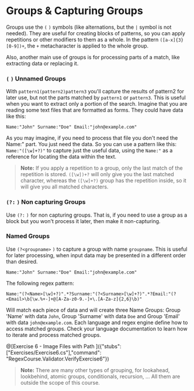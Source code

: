 # Groups & Capturing Groups

Groups use the `(` `)` symbols (like alternations, but the `|` symbol is not needed).
They are useful for creating blocks of patterns, so you can apply repetitions or other modifiers to them as a whole.
In the pattern `([a-x]{3}[0-9])+`, the `+` metacharacter is applied to the whole group.

Also, another main use of groups is for processing parts of a match, like extracting data or replacing it.

### `(` `)` Unnamed Groups
With `pattern1(pattern2)pattern3` you'll capture the results of pattern2 for later use, but not the parts matched by `pattern1` or `pattern3`.
This is useful when you want to extract only a portion of the search. Imagine that you are reading some text files that are formatted as forms. They could have data like this:
```
Name:"John" Surname:"Doe" Email:"john@example.com"
```
As you may imagine, if you need to process that file you don't need the Name:" part. You just need the data.
So you can use a pattern like this: `Name:"([\w]+?)"` to capture just the useful data, using the `Name:"` as a reference for locating the data within the text.

>**Note:** If you apply a repetition to a group, only the last match of the repetition is stored. `([\w])+?` will only give you the last matched character, whereas the `([\w]+?)` group has the repetition inside, so it will give you all matched characters.

### `(?:` `)` Non capturing Groups
Use `(?:` `)` for non capturing groups. That is, if you need to use a group as a block but you won't process it later, then make it non-capturing.

### Named Groups
Use `(?<groupname>` `)` to capture a group with name `groupname`. This is useful for later processing, when input data may be presented in a different order than desired.

```
Name:"John" Surname:"Doe" Email:"john@example.com"
```
The following regex pattern:
```regex
Name:"(?<Name>[\w]+?)".*?Surname:"(?<Surname>[\w]+?)".*?Email:"(?<Email>\b[\w.%+-]+@[A-Za-z0-9.-]+\.[A-Za-z]{2,6}\b)"
```
Will match each piece of data and will create three Name Groups: Group 'Name' with data `John`, Group 'Surname' with data `Doe` and Group 'Email' with data `john@example.com`.
Each language and regex engine define how to access matched groups. Check your language documentation to learn how to iterate and process matched groups.

@[Exercise 6 - Image Files with Path ]({"stubs": ["Exercises/Exercise6.cs"],"command": "RegexCourse.Validator.VerifyExercise6"})


>**Note:** There are many other types of grouping, for lookahead, lookbehind, atomic groups, conditionals, recursion, ...
All them are outside the scope of this course.

